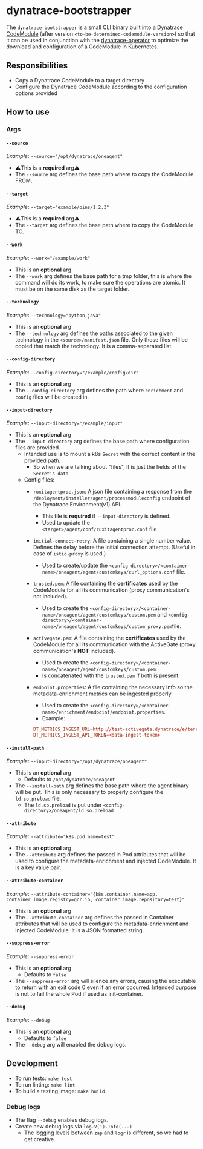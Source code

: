 # dynatrace-bootstrapper

The `dynatrace-bootstrapper` is a small CLI binary built into a [Dynatrace CodeModule](https://gallery.ecr.aws/dynatrace/dynatrace-codemodules) (after version `<to-be-determined-codemodule-version>`) so that it can be used in conjunction with the [dynatrace-operator](https://github.com/Dynatrace/dynatrace-operator) to optimize the download and configuration of a CodeModule in Kubernetes.

## Responsibilities

- Copy a Dynatrace CodeModule to a target directory
- Configure the Dynatrace CodeModule according to the configuration options provided

## How to use

### Args

#### `--source`

*Example*: `--source="/opt/dynatrace/oneagent"`

- ⚠️This is a **required** arg⚠️
- The `--source` arg defines the base path where to copy the CodeModule FROM.

#### `--target`

*Example*: `--target="example/bins/1.2.3"`

- ⚠️This is a **required** arg⚠️
- The `--target` arg defines the base path where to copy the CodeModule TO.

#### `--work`

*Example*: `--work="/example/work"`

- This is an **optional** arg
- The `--work` arg defines the base path for a tmp folder, this is where the command will do its work, to make sure the operations are atomic. It must be on the same disk as the target folder.

#### `--technology`

*Example*: `--technology="python,java"`

- This is an **optional** arg
- The `--technology` arg defines the paths associated to the given technology in the `<source>/manifest.json` file. Only those files will be copied that match the technology. It is a comma-separated list.

#### `--config-directory`

*Example*: `--config-directory="/example/config/dir"`

- This is an **optional** arg
- The `--config-directory` arg defines the path where `enrichment` and `config` files will be created in.

#### `--input-directory`

*Example*: `--input-directory="/example/input"`

- This is an **optional** arg
- The `--input-directory` arg defines the base path where configuration files are provided.
  - Intended use is to mount a k8s `Secret` with the correct content in the provided path.
    - So when we are talking about "files", it is just the fields of the `Secret's data`
  - Config files:
    - `ruxitagentproc.json`: A json file containing a response from the `/deployment/installer/agent/processmoduleconfig` endpoint of the Dynatrace Environment(v1) API.
      - This file is **required** if `--input-directory` is defined.
      - Used to update the `<target>/agent/conf/ruxitagentproc.conf` file
    - `initial-connect-retry`: A file containing a single number value. Defines the delay before the initial connection attempt. (Useful in case of `istio-proxy` is used.)
      - Used to create/update the `<config-directory>/<container-name>/oneagent/agent/customkeys/curl_options.conf` file.
    - `trusted.pem`: A file containing the **certificates** used by the CodeModule for all its communication (proxy communication's not included).
      - Used to create the `<config-directory>/<container-name>/oneagent/agent/customkeys/custom.pem` and `<config-directory>/<container-name>/oneagent/agent/customkeys/custom_proxy.pem`file.
    - `activegate.pem`: A file containing the **certificates** used by the CodeModule for all its communication with the ActiveGate (proxy communication's **NOT** included).
      - Used to create the `<config-directory>/<container-name>/oneagent/agent/customkeys/custom.pem`.
      - Is concatenated with the `trusted.pem` if both is present.
    - `endpoint.properties`: A file containing the necessary info so the metadata-enrichment metrics can be ingested properly
      - Used to create the `<config-directory>/<container-name>/enrichment/endpoint/endpoint.properties`.
      - Example:

      ```conf
      DT_METRICS_INGEST_URL=http://test-activegate.dynatrace/e/tenant/api/v2/metrics/ingest
      DT_METRICS_INGEST_API_TOKEN=<data-ingest-token>
      ```

#### `--install-path`

*Example*: `--input-directory="/opt/dynatrace/oneagent"`

- This is an **optional** arg
  - Defaults to `/opt/dynatrace/oneagent`
- The `--install-path` arg defines the base path where the agent binary will be put. This is only necessary to properly configure the `ld.so.preload` file.
  - The `ld.so.preload` is put under `<config-directory>/oneagent/ld.so.preload`

#### `--attribute`

*Example*: `--attribute="k8s.pod.name=test"`

- This is an **optional** arg
- The `--attribute` arg defines the passed in Pod attributes that will be used to configure the metadata-enrichment and injected CodeModule. It is a key value pair.

#### `--attribute-container`

*Example*: `--attribute-container="{k8s.container.name=app, container_image.registry=gcr.io, container_image.repository=test}"`

- This is an **optional** arg
- The `--attribute-container` arg defines the passed in Container attributes that will be used to configure the metadata-enrichment and injected CodeModule. It is a JSON formatted string.

#### `--suppress-error`

*Example*: `--suppress-error`

- This is an **optional** arg
  - Defaults to `false`
- The `--suppress-error` arg will silence any errors, causing the executable to return with an exit code 0 even if an error occurred. Intended purpose is not to fail the whole Pod if used as init-container.

#### `--debug`

*Example*: `--debug`

- This is an **optional** arg
  - Defaults to `false`
- The `--debug` arg will enabled the debug logs.

## Development

- To run tests: `make test`
- To run linting: `make lint`
- To build a testing image: `make build`

### Debug logs

- The flag `--debug` enables debug logs.
- Create new debug logs via `log.V(1).Info(...)`
  - The logging levels between `zap` and `logr` is different, so we had to get creative.
